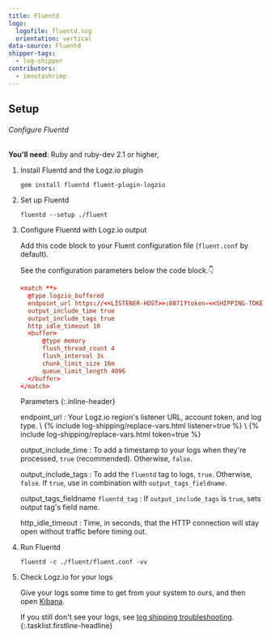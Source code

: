```yaml
---
title: Fluentd
logo:
  logofile: fluentd.svg
  orientation: vertical
data-source: Fluentd
shipper-tags:
  - log-shipper
contributors:
  - imnotashrimp
---
```


## Setup

###### Configure Fluentd

**You'll need**:
Ruby and ruby-dev 2.1 or higher,

1.  Install Fluentd and the Logz.io plugin

    ```shell
    gem install fluentd fluent-plugin-logzio
    ```

2.  Set up Fluentd

    ```shell
    fluentd --setup ./fluent
    ```

3.  Configure Fluentd with Logz.io output

    Add this code block to your Fluent configuration file (`fluent.conf` by default).

    See the configuration parameters below the code block.👇

    ```conf
    <match **>
      @type logzio_buffered
      endpoint_url https://<<LISTENER-HOST>>:8071?token=<<SHIPPING-TOKEN>>&type=my_type
      output_include_time true
      output_include_tags true
      http_idle_timeout 10
      <buffer>
          @type memory
          flush_thread_count 4
          flush_interval 3s
          chunk_limit_size 16m
          queue_limit_length 4096
      </buffer>
    </match>
    ```

    Parameters
    {:.inline-header}

    endpoint_url
    : Your Logz.io region's listener URL, account token, and log type. \\
      {% include log-shipping/replace-vars.html listener=true %} \\
      {% include log-shipping/replace-vars.html token=true %}

    output_include_time
    : To add a timestamp to your logs when they're processed, `true` (recommended).
      Otherwise, `false`.

    output_include_tags
    : To add the `fluentd` tag to logs, `true`.
      Otherwise, `false`.
      If `true`, use in combination with `output_tags_fieldname`.

    output_tags_fieldname <span class="default-param">`fluentd_tag`</span>
    : If `output_include_tags` is `true`, sets output tag's field name.

    http_idle_timeout
    : Time, in seconds, that the HTTP connection will stay open without traffic before timing out.


4.  Run Fluentd

    ```shell
    fluentd -c ./fluent/fluent.conf -vv
    ```

5.  Check Logz.io for your logs

    Give your logs some time to get from your system to ours, and then open [Kibana](https://app.logz.io/#/dashboard/kibana).

    If you still don't see your logs, see [log shipping troubleshooting]({{site.baseurl}}/user-guide/log-shipping/log-shipping-troubleshooting.html).
{:.tasklist.firstline-headline}
